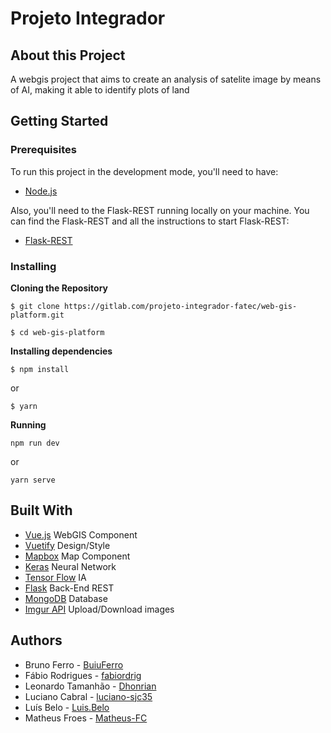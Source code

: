 # Projeto Integrador 


## About this Project
A webgis project that aims to create an analysis of satelite image by means of AI, making it able to identify plots of land

## Getting Started 
### Prerequisites
To run this project in the development mode, you'll need to have:
- [Node.js](https://nodejs.org/en/)

Also, you'll need to the Flask-REST running locally on your machine. You can find the Flask-REST and all the instructions to start Flask-REST:
- [Flask-REST](https://gitlab.com/projeto-integrador-fatec/api)

### Installing
**Cloning the Repository**

``$ git clone https://gitlab.com/projeto-integrador-fatec/web-gis-platform.git ``

``$ cd web-gis-platform``

**Installing dependencies**

``$ npm install``

or 

``$ yarn ``

**Running**

``npm run dev``

or

``yarn serve``

## Built With

- [Vue.js](https://vuejs.org/) WebGIS Component
- [Vuetify](https://vuetifyjs.com/en/) Design/Style
- [Mapbox](https://www.mapbox.com/) Map Component
- [Keras](https://keras.io/) Neural Network
- [Tensor Flow](https://www.tensorflow.org/) IA
- [Flask](https://flask.palletsprojects.com/en/1.1.x/) Back-End REST
- [MongoDB](https://www.mongodb.com/) Database
- [Imgur API](https://apidocs.imgur.com/?version=latest) Upload/Download images


## Authors

- Bruno Ferro - [BuiuFerro](https://github.com/BuiuFerro)
- Fábio Rodrigues - [fabiordrig](https://github.com/fabiordrig)
- Leonardo Tamanhão - [Dhonrian](https://github.com/Dhorian)
- Luciano Cabral - [luciano-sjc35](https://github.com/luciano-sjc35)
- Luís Belo - [Luis.Belo](https://github.com/Luis.Belo)
- Matheus Froes - [Matheus-FC](https://github.com/Matheus-FC)

